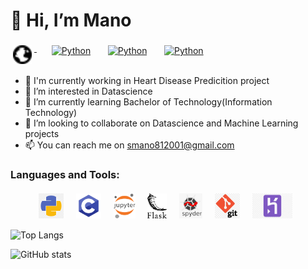 <h1> 👋 Hi, I’m Mano</h1>

<a href="https://github.com/Mano181" target="_blank" rel="noopener noreferrer"> <img src="https://raw.githubusercontent.com/iconic/open-iconic/master/svg/globe.svg" alt="Python" height="30" style="vertical-align:top; margin:4px"> </a>&nbsp;&nbsp;&nbsp;&nbsp;
 <a href="https://www.linkedin.com/in/mano-s-202519191/" target="_blank" rel="noopener noreferrer"> <img src="https://cdn.jsdelivr.net/npm/simple-icons@v3/icons/linkedin.svg" alt="Python" height="30" style="vertical-align:top; margin:4px"></a>&nbsp;&nbsp;&nbsp;&nbsp;
  <a href="https://twitter.com/Mano23900799?s=08" target="_blank" rel="noopener noreferrer"> <img src="https://logodownload.org/wp-content/uploads/2014/09/twitter-logo-1.png" alt="Python" height="30" style="vertical-align:top; margin:4px"></a>&nbsp;&nbsp;&nbsp;&nbsp;
   <a href="https://www.hackerrank.com/manosri812001" target="_blank" rel="noopener noreferrer"> <img src="https://upload.wikimedia.org/wikipedia/commons/6/65/HackerRank_logo.png" alt="Python" height="40" style="vertical-align:top; margin:4px"></a>

- 🔭 I'm currently working in Heart Disease Predicition project
- 👀 I’m interested in Datascience
- 🌱 I’m currently learning Bachelor of Technology(Information Technology)
- 💞️ I’m looking to collaborate on Datascience and Machine Learning projects
- 📫 You can  reach me on smano812001@gmail.com





<b><h3>Languages and Tools:</h3></b>
<p align="center">
<img src="https://github.com/Mano181/GitImages/blob/main/python.png" alt="Python" height="40" style="vertical-align:top; margin:4px">&nbsp;&nbsp;
<img src="https://github.com/Mano181/GitImages/blob/main/c.png" alt="C" height="40" style="vertical-align:top; margin:4px">&nbsp;&nbsp;
<img src="https://github.com/Mano181/GitImages/blob/main/jupyter.png" alt="jupyter" height="40" style="vertical-align:top; margin:4px">&nbsp;&nbsp;
 <img src="https://github.com/Mano181/GitImages/blob/main/flask.png" alt="flask" height="40" style="vertical-align:top; margin:4px">&nbsp;&nbsp;
 <img src="https://github.com/Mano181/GitImages/blob/main/spyder.png" alt="spyder" height="40" style="vertical-align:top; margin:4px">&nbsp;&nbsp;
 <img src="https://github.com/Mano181/GitImages/blob/main/git.png" alt="Git" height="40" style="vertical-align:top; margin:4px">&nbsp;&nbsp;
 <img src="https://github.com/Mano181/GitImages/blob/main/heroku.png" alt="Heroku" height="40" style="vertical-align:top; margin:4px">&nbsp;&nbsp;
</p>

![Top Langs](https://github-readme-stats.vercel.app/api/top-langs/?username=Mano181&theme=tokyonight)

![GitHub stats](https://github-readme-stats.vercel.app/api?username=Mano181&show_icons=true&theme=tokyonight)
<!---
Mano181/Mano181 is a ✨ special ✨ repository because its `README.md` (this file) appears on your GitHub profile.
You can click the Preview link to take a look at your changes.
--->

